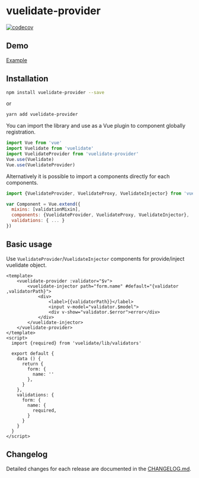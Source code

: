 # vuelidate-provider
[![codecov](https://codecov.io/gh/leonied7/vuelidate-provider/branch/master/graph/badge.svg)](https://codecov.io/gh/leonied7/vuelidate-provider)

## Demo

[Example](https://codesandbox.io/s/vuelidate-provider-4enyr)

## Installation
```bash
npm install vuelidate-provider --save
```
or
```bash
yarn add vuelidate-provider
```

You can import the library and use as a Vue plugin to component globally registration.

```javascript
import Vue from 'vue'
import Vuelidate from 'vuelidate'
import VuelidateProvider from 'vuelidate-provider'
Vue.use(Vuelidate)
Vue.use(VuelidateProvider)
```

Alternatively it is possible to import a components directly for each components.

```javascript
import {VuelidateProvider, VuelidateProxy, VuelidateInjector} from 'vuelidate-provider'

var Component = Vue.extend({
  mixins: [validationMixin],
  components: {VuelidateProvider, VuelidateProxy, VuelidateInjector},
  validations: { ... }
})
```

## Basic usage

Use `VuelidateProvider`/`VuelidateInjector` components for provide/inject vuelidate object.

```vue
<template>
	<vuelidate-provider :validator="$v">
		<vuelidate-injector path="form.name" #default="{validator ,validatorPath}">
			<div>
				<label>{{validatorPath}}</label>
				<input v-model="validator.$model">
				<div v-show="validator.$error">error</div>
			</div>
		</vuelidate-injector>
	</vuelidate-provider>
</template>
<script>
  import {required} from 'vuelidate/lib/validators'

  export default {
    data () {
      return {
        form: {
          name: ''
        },
      }
    },
    validations: {
      form: {
        name: {
          required,
        }
      }
    }
  }
</script>
```

## Changelog
Detailed changes for each release are documented in the [CHANGELOG.md](https://github.com/leonied7/vuelidate-provider/blob/master/CHANGELOG.md).
